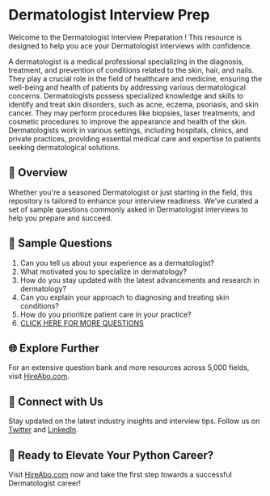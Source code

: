 # Dermatologist Interview Prep

Welcome to the Dermatologist Interview Preparation ! This resource is designed to help you ace your Dermatologist interviews with confidence.

A dermatologist is a medical professional specializing in the diagnosis, treatment, and prevention of conditions related to the skin, hair, and nails. They play a crucial role in the field of healthcare and medicine, ensuring the well-being and health of patients by addressing various dermatological concerns. Dermatologists possess specialized knowledge and skills to identify and treat skin disorders, such as acne, eczema, psoriasis, and skin cancer. They may perform procedures like biopsies, laser treatments, and cosmetic procedures to improve the appearance and health of the skin. Dermatologists work in various settings, including hospitals, clinics, and private practices, providing essential medical care and expertise to patients seeking dermatological solutions.

## 🚀 Overview

Whether you're a seasoned Dermatologist or just starting in the field, this repository is tailored to enhance your interview readiness. We've curated a set of sample questions commonly asked in Dermatologist interviews to help you prepare and succeed.

## 📝 Sample Questions

1. Can you tell us about your experience as a dermatologist?
2. What motivated you to specialize in dermatology?
3. How do you stay updated with the latest advancements and research in dermatology?
4. Can you explain your approach to diagnosing and treating skin conditions?
5. How do you prioritize patient care in your practice?
6. [CLICK HERE FOR MORE QUESTIONS](https://hireabo.com/job/2_1_10/Dermatologist)

## 🌐 Explore Further

For an extensive question bank and more resources across 5,000 fields, visit [HireAbo.com](https://www.hireabo.com).

## 📱 Connect with Us

Stay updated on the latest industry insights and interview tips. Follow us on [Twitter](https://twitter.com/hireabo) and [LinkedIn](https://www.linkedin.com/in/hire-abo-3609972a8/).

## 🚀 Ready to Elevate Your Python Career?

Visit [HireAbo.com](https://www.hireabo.com) now and take the first step towards a successful Dermatologist career!